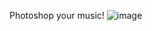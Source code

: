 Photoshop your music!
![image](https://user-images.githubusercontent.com/17163949/153749212-0e06d526-dab0-4d07-9996-c79928c7735f.png)
